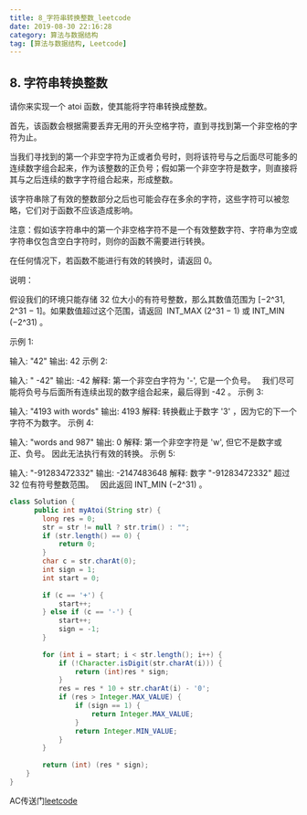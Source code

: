 ```yaml
---
title: 8_字符串转换整数_leetcode
date: 2019-08-30 22:16:28
category: 算法与数据结构
tag: [算法与数据结构, Leetcode]
---
```


## 8. 字符串转换整数

请你来实现一个 atoi 函数，使其能将字符串转换成整数。

首先，该函数会根据需要丢弃无用的开头空格字符，直到寻找到第一个非空格的字符为止。

当我们寻找到的第一个非空字符为正或者负号时，则将该符号与之后面尽可能多的连续数字组合起来，作为该整数的正负号；假如第一个非空字符是数字，则直接将其与之后连续的数字字符组合起来，形成整数。

该字符串除了有效的整数部分之后也可能会存在多余的字符，这些字符可以被忽略，它们对于函数不应该造成影响。

注意：假如该字符串中的第一个非空格字符不是一个有效整数字符、字符串为空或字符串仅包含空白字符时，则你的函数不需要进行转换。

在任何情况下，若函数不能进行有效的转换时，请返回 0。

说明：

假设我们的环境只能存储 32 位大小的有符号整数，那么其数值范围为 [−2^31,  2^31 − 1]。如果数值超过这个范围，请返回  INT_MAX (2^31 − 1) 或 INT_MIN (−2^31) 。

示例 1:

输入: "42"
输出: 42
示例 2:

输入: "   -42"
输出: -42
解释: 第一个非空白字符为 '-', 它是一个负号。
     我们尽可能将负号与后面所有连续出现的数字组合起来，最后得到 -42 。
示例 3:

输入: "4193 with words"
输出: 4193
解释: 转换截止于数字 '3' ，因为它的下一个字符不为数字。
示例 4:

输入: "words and 987"
输出: 0
解释: 第一个非空字符是 'w', 但它不是数字或正、负号。
     因此无法执行有效的转换。
示例 5:

输入: "-91283472332"
输出: -2147483648
解释: 数字 "-91283472332" 超过 32 位有符号整数范围。 
     因此返回 INT_MIN (−2^31) 。

```java
class Solution {
      public int myAtoi(String str) {
		long res = 0;
		str = str != null ? str.trim() : "";
		if (str.length() == 0) {
			return 0;
		}
		char c = str.charAt(0);
		int sign = 1;
		int start = 0;
		
		if (c == '+') {
			start++;
		} else if (c == '-') {
			start++;
			sign = -1;
		}
		
		for (int i = start; i < str.length(); i++) {
			if (!Character.isDigit(str.charAt(i))) {
				return (int)res * sign;
			}
			res = res * 10 + str.charAt(i) - '0';
			if (res > Integer.MAX_VALUE) {
				if (sign == 1) {
					return Integer.MAX_VALUE;
				}
				return Integer.MIN_VALUE;
			}
		}
		
		return (int) (res * sign);
    }
}
```

AC传送门[leetcode](https://leetcode-cn.com/problems/string-to-integer-atoi/submissions/)
